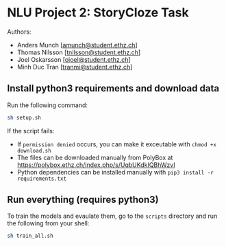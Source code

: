 # NLU Project 2: StoryCloze Task
Authors:
* Anders Munch [amunch@student.ethz.ch]
* Thomas Nilsson [tnilsson@student.ethz.ch]
* Joel Oskarsson [ojoel@student.ethz.ch]
* Minh Duc Tran [tranmi@student.ethz.ch]


## Install python3 requirements and download data
Run the following command:
```bash
sh setup.sh
```

If the script fails:
* If ```permission denied``` occurs, you can make it exceutable with ```chmod +x download.sh```
* The files can be downloaded manually from PolyBox at https://polybox.ethz.ch/index.php/s/UqbUKdkIQBhWzvI
* Python dependencies can be installed manually with `pip3 install -r requirements.txt`

## Run everything (requires python3)
To train the models and evaulate them, go to the `scripts` directory and run the following from your shell:
```bash
sh train_all.sh
```